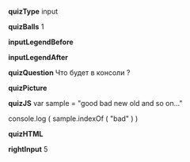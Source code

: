 ____quizType____
input

____quizBalls____
1

____inputLegendBefore____


____inputLegendAfter____


____quizQuestion____
Что будет в консоли ?

____quizPicture____


____quizJS____
var sample = "good bad new old and so on..."

console.log (
    sample.indexOf ( "bad" )
)

____quizHTML____


____rightInput____
5

